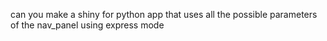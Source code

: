 can you make a shiny for python app that uses all the possible parameters of the nav_panel using express mode